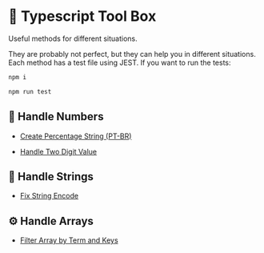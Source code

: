 # 🧰 Typescript Tool Box

Useful methods for different situations.

They are probably not perfect, but they can help you in different situations.
Each method has a test file using JEST. If you want to run the tests:

```bash
npm i
```

```bash
npm run test
```

## 🔨 Handle Numbers

- [Create Percentage String (PT-BR)](https://github.com/profdangarcia/typescript-tool-box/tree/main/CreatePercentageString)

- [Handle Two Digit Value](https://github.com/profdangarcia/typescript-tool-box/tree/main/HandleTwoDigitValue)

## 🔧 Handle Strings

- [Fix String Encode](https://github.com/profdangarcia/typescript-tool-box/tree/main/FixStringEncode)

## ⚙️ Handle Arrays

- [Filter Array by Term and Keys](https://github.com/profdangarcia/typescript-tool-box/tree/main/FilterArrayByTermAndKeys)

